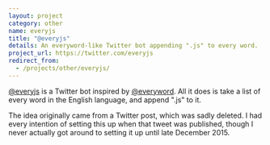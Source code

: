 ```yaml
---
layout: project
category: other
name: everyjs
title: "@everyjs"
details: An everyword-like Twitter bot appending ".js" to every word.
project_url: https://twitter.com/everyjs
redirect_from:
  - /projects/other/everyjs/
---
```


[@everyjs](https://twitter.com/everyjs) is a Twitter bot inspired by [@everyword](https://twitter.com/everyword). All it does is take a list of every word in the English language, and append ".js" to it.

The idea originally came from a Twitter post, which was sadly deleted. I had every intention of setting this up when that tweet was published, though I never actually got around to setting it up until late December 2015.
